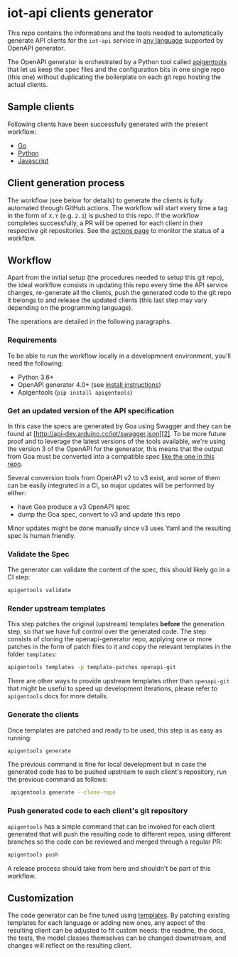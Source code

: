 # iot-api clients generator

This repo contains the informations and the tools needed to automatically
generate API clients for the `iot-api` service in [any language][0] supported by
OpenAPI generator.

The OpenAPI generator is orchestrated by a Python tool called [apigentools][1]
that let us keep the spec files and the configuration bits in one single repo
(this one) without duplicating the boilerplate on each git repo hosting the
actual clients.

## Sample clients

Following clients have been successfully generated with the present workflow:

* [Go](https://github.com/bcmi-labs/iot-api-client-go)
* [Python](https://github.com/bcmi-labs/iot-api-client-py)
* [Javascript](https://github.com/bcmi-labs/iot-api-client-js)

## Client generation process

The workflow (see below for details) to generate the clients is fully automated
through GitHub actions. The workflow will start every time a tag in the form of
`X.Y` (e.g. `2.1`) is pushed to this repo. If the workflow completes successfully,
a PR will be opened for each client in their respective git repositories. See
the [actions page](https://github.com/bcmi-labs/clients-iot-api/actions) to
monitor the status of a workflow.

## Workflow

Apart from the initial setup (the procedures needed to setup this git repo),
the ideal workflow consists in updating this repo every time the API service
changes, re-generate all the clients, push the generated code to the git repo
it belongs to and release the updated clients (this last step may vary
depending on the programming language).

The operations are detailed in the following paragraphs.

### Requirements

To be able to run the workflow locally in a developmnent environment, you'll
need the following:

* Python 3.6+
* OpenAPI generator 4.0+ (see [install instructions](https://openapi-generator.tech/docs/installation))
* Apigentools (`pip install apigentools`)

### Get an updated version of the API specification

In this case the specs are generated by Goa using Swagger and they can be found
at [http://api-dev.arduino.cc/iot/swagger.json][2]. To be more future proof
and to leverage the latest versions of the tools available, we're using the
version 3 of the OpenAPI for the generator, this means that the output from
Goa must be converted into a compatible spec [like the one in this repo][3].

Several conversion tools from OpenAPI v2 to v3 exist, and some of them can be
easily integrated in a CI, so major updates will be performed by either:

* have Goa produce a v3 OpenAPI spec
* dump the Goa spec, convert to v3 and update this repo

Minor updates might be done manually since v3 uses Yaml and the resulting spec
is human friendly.

### Validate the Spec

The generator can validate the content of the spec, this should likely go in a
CI step:

```sh
apigentools validate
```

### Render upstream templates

This step patches the original (upstream) templates **before** the generation
step, so that we have full control over the generated code. The step consists
of cloning the openapi-generator repo, applying one or more patches in the form
of patch files to it and copy the relevant templates in the folder `templates`:

```sh
apigentools templates -p template-patches openapi-git
```

There are other ways to provide upstream templates other than `openapi-git` that
might be useful to speed up development iterations, please refer to `apigentools`
docs for more details.

### Generate the clients

Once templates are patched and ready to be used, this step is as easy as running:

```sh
apigentools generate
```

The previous command is fine for local development but in case the generated code 
has to be pushed upstream to each client's repository, run the previous command as 
follows:

```sh
 apigentools generate --clone-repo
```

### Push generated code to each client's git repository

`apigentools` has a simple command that can be invoked for each client generated
that will push the resulting code to different repos, using different branches
so the code can be reviewed and merged through a regular PR:

```sh
apigentools push
```

A release process should take from here and shouldn't be part of this workflow.

## Customization

The code generator can be fine tuned using [templates][4]. By patching existing
templates for each language or adding new ones, any aspect of the resulting client
can be adjusted to fit custom needs: the readme, the docs, the tests, the model
classes themselves can be changed downstream, and changes will reflect on the
resulting client.

[0]: https://openapi-generator.tech/docs/generators
[1]: https://github.com/DataDog/apigentools
[2]: http://api-dev.arduino.cc/iot/swagger.json
[3]: clients-iot-api/spec/v2/swagger.yaml
[4]: https://openapi-generator.tech/docs/templating
